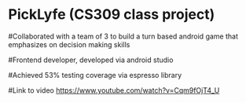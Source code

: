 # PickLyfe (CS309 class project)

#Collaborated with a team of 3 to build a turn based android game that emphasizes on decision making skills

#Frontend developer, developed via android studio

#Achieved 53% testing coverage via espresso library


#Link to video
https://www.youtube.com/watch?v=Cqm9fOjT4_U
